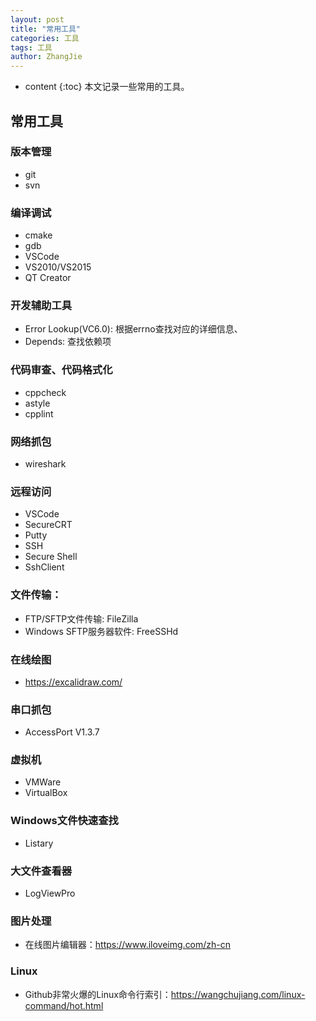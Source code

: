 ```yaml
---
layout: post
title: "常用工具"
categories: 工具
tags: 工具
author: ZhangJie
---
```


* content
{:toc}
本文记录一些常用的工具。




## 常用工具

### 版本管理

- git
- svn

### 编译调试

- cmake
- gdb
- VSCode
- VS2010/VS2015
- QT Creator

### 开发辅助工具

- Error Lookup(VC6.0): 根据errno查找对应的详细信息、
- Depends: 查找依赖项

### 代码审查、代码格式化

- cppcheck
- astyle
- cpplint

### 网络抓包

- wireshark

### 远程访问

- VSCode
- SecureCRT
- Putty
- SSH 
- Secure Shell
- SshClient

### 文件传输：

- FTP/SFTP文件传输: FileZilla 
- Windows SFTP服务器软件: FreeSSHd 

### 在线绘图

- https://excalidraw.com/

### 串口抓包

- AccessPort V1.3.7

### 虚拟机

- VMWare
- VirtualBox

### Windows文件快速查找

- Listary

### 大文件查看器

- LogViewPro


### 图片处理

- 在线图片编辑器：https://www.iloveimg.com/zh-cn


### Linux

- Github非常火爆的Linux命令行索引：https://wangchujiang.com/linux-command/hot.html

